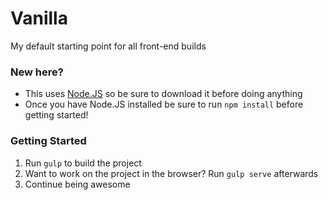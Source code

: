 # Vanilla
My default starting point for all front-end builds

### New here?
- This uses [Node.JS](https://nodejs.org) so be sure to download it before doing anything
- Once you have Node.JS installed be sure to run `npm install` before getting started!

### Getting Started
1. Run `gulp` to build the project
2. Want to work on the project in the browser? Run `gulp serve` afterwards
3. Continue being awesome